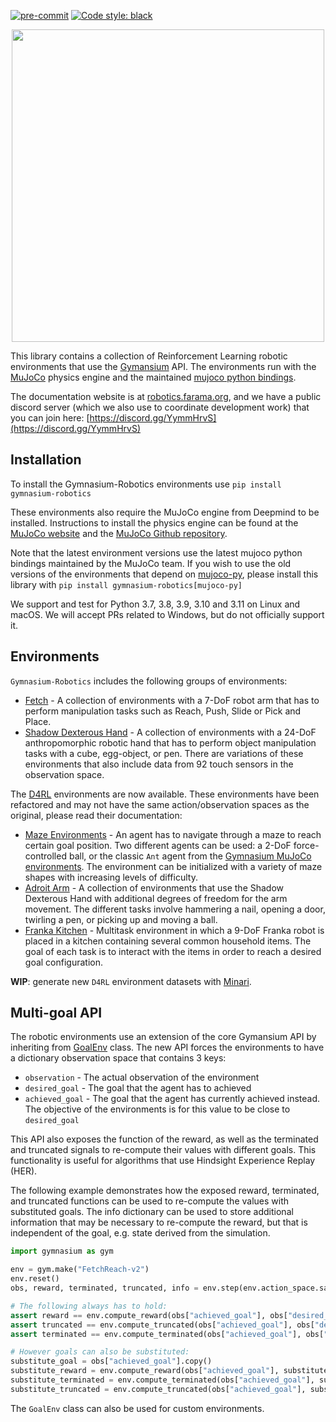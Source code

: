 [![pre-commit](https://img.shields.io/badge/pre--commit-enabled-brightgreen?logo=pre-commit&logoColor=white)](https://pre-commit.com/) [![Code style: black](https://img.shields.io/badge/code%20style-black-000000.svg)](https://github.com/psf/black)

<p align="center">
  <img src="https://raw.githubusercontent.com/Farama-Foundation/Gymnasium-Robotics/main/gymrobotics-revised-text.png" width="500px"/>
</p>

This library contains a collection of Reinforcement Learning robotic environments that use the [Gymansium](https://gymnasium.farama.org/) API. The environments run with the [MuJoCo](https://mujoco.org/) physics engine and the maintained [mujoco python bindings](https://mujoco.readthedocs.io/en/latest/python.html).

The documentation website is at [robotics.farama.org](https://robotics.farama.org/), and we have a public discord server (which we also use to coordinate development work) that you can join here: [https://discord.gg/YymmHrvS](https://discord.gg/YymmHrvS)

## Installation

To install the Gymnasium-Robotics environments use `pip install gymnasium-robotics`

These environments also require the MuJoCo engine from Deepmind to be installed. Instructions to install the physics engine can be found at the [MuJoCo website](https://mujoco.org/) and the [MuJoCo Github repository](https://github.com/deepmind/mujoco).  

Note that the latest environment versions use the latest mujoco python bindings maintained by the MuJoCo team. If you wish to use the old versions of the environments that depend on [mujoco-py](https://github.com/openai/mujoco-py), please install this library with `pip install gymnasium-robotics[mujoco-py]`

We support and test for Python 3.7, 3.8, 3.9, 3.10 and 3.11 on Linux and macOS. We will accept PRs related to Windows, but do not officially support it.

## Environments

`Gymnasium-Robotics` includes the following groups of environments:

* [Fetch](https://robotics.farama.org/envs/fetch/) - A collection of environments with a 7-DoF robot arm that has to perform manipulation tasks such as Reach, Push, Slide or Pick and Place.
* [Shadow Dexterous Hand](https://robotics.farama.org/envs/shadow_dexterous_hand/) - A collection of environments with a 24-DoF anthropomorphic robotic hand that has to perform object manipulation tasks with a cube, egg-object, or pen. There are variations of these environments that also include data from 92 touch sensors in the observation space.

The [D4RL](https://github.com/Farama-Foundation/D4RL) environments are now available. These environments have been refactored and may not have the same action/observation spaces as the original, please read their documentation:

* [Maze Environments](https://robotics.farama.org/envs/maze/) - An agent has to navigate through a maze to reach certain goal position. Two different agents can be used: a 2-DoF force-controlled ball, or the classic `Ant` agent from the [Gymnasium MuJoCo environments](https://gymnasium.farama.org/environments/mujoco/ant/). The environment can be initialized with a variety of maze shapes with increasing levels of difficulty.
* [Adroit Arm](https://robotics.farama.org/envs/adroit_hand/) - A collection of environments that use the Shadow Dexterous Hand with additional degrees of freedom for the arm movement.
The different tasks involve hammering a nail, opening a door, twirling a pen, or picking up and moving a ball.
* [Franka Kitchen](https://robotics.farama.org/envs/franka_kitchen/) - Multitask environment in which a 9-DoF Franka robot is placed in a kitchen containing several common household items. The goal of each task is to interact with the items in order to reach a desired goal configuration.

**WIP**: generate new `D4RL` environment datasets with [Minari](https://github.com/Farama-Foundation/Minari).

## Multi-goal API

The robotic environments use an extension of the core Gymansium API by inheriting from [GoalEnv](https://robotics.farama.org/envs/#) class. The new API forces the environments to have a dictionary observation space that contains 3 keys:

* `observation` - The actual observation of the environment
* `desired_goal` - The goal that the agent has to achieved
* `achieved_goal` - The goal that the agent has currently achieved instead. The objective of the environments is for this value to be close to `desired_goal`

This API also exposes the function of the reward, as well as the terminated and truncated signals to re-compute their values with different goals. This functionality is useful for algorithms that use Hindsight Experience Replay (HER).

The following example demonstrates how the exposed reward, terminated, and truncated functions
can be used to re-compute the values with substituted goals. The info dictionary can be used to store
additional information that may be necessary to re-compute the reward, but that is independent of the
goal, e.g. state derived from the simulation.

```python
import gymnasium as gym

env = gym.make("FetchReach-v2")
env.reset()
obs, reward, terminated, truncated, info = env.step(env.action_space.sample())

# The following always has to hold:
assert reward == env.compute_reward(obs["achieved_goal"], obs["desired_goal"], info)
assert truncated == env.compute_truncated(obs["achieved_goal"], obs["desired_goal"], info)
assert terminated == env.compute_terminated(obs["achieved_goal"], obs["desired_goal"], info)

# However goals can also be substituted:
substitute_goal = obs["achieved_goal"].copy()
substitute_reward = env.compute_reward(obs["achieved_goal"], substitute_goal, info)
substitute_terminated = env.compute_terminated(obs["achieved_goal"], substitute_goal, info)
substitute_truncated = env.compute_truncated(obs["achieved_goal"], substitute_goal, info)
```

The `GoalEnv` class can also be used for custom environments.
